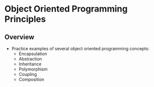 # Object Oriented Programming Principles

## Overview

- Practice examples of several object oriented programming concepts:
  - Encapsulation
  - Abstraction
  - Inheritance
  - Polymorphism
  - Coupling
  - Composition